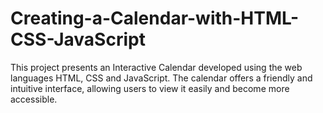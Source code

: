 # Creating-a-Calendar-with-HTML-CSS-JavaScript
This project presents an Interactive Calendar developed using the web languages HTML, CSS and JavaScript. The calendar offers a friendly and intuitive interface, allowing users to view it easily and become more accessible.
